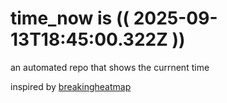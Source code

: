 # time_now is (( 2025-09-13T18:45:00.322Z ))

an automated repo that shows the currnent time

inspired by [breakingheatmap](https://github.com/breakingheatmap/breakingheatmap)